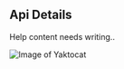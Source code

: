 Api Details
-----------

Help content needs writing..

![Image of Yaktocat](https://media.giphy.com/media/13ODqTO2z3hpMQ/giphy.gif)
